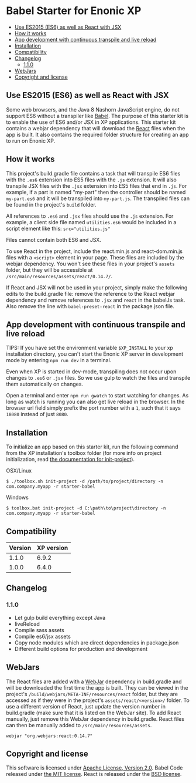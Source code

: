 # Babel Starter for Enonic XP

<!-- START doctoc generated TOC please keep comment here to allow auto update -->
<!-- DON'T EDIT THIS SECTION, INSTEAD RE-RUN doctoc TO UPDATE -->


- [Use ES2015 (ES6) as well as React with JSX](#use-es2015-es6-as-well-as-react-with-jsx)
- [How it works](#how-it-works)
- [App development with continuous transpile and live reload](#app-development-with-continuous-transpile-and-live-reload)
- [Installation](#installation)
- [Compatibility](#compatibility)
- [Changelog](#changelog)
  - [1.1.0](#110)
- [WebJars](#webjars)
- [Copyright and license](#copyright-and-license)

<!-- END doctoc generated TOC please keep comment here to allow auto update -->

## Use ES2015 (ES6) as well as React with JSX

Some web browsers, and the Java 8 Nashorn JavaScript engine, do not support ES6 without a transpiler like [Babel](https://babeljs.io/). The purpose of this starter kit is to enable the use of ES6 and/or JSX in XP applications. This starter kit contains a webjar dependency that will download the [React](https://facebook.github.io/react/) files when the app is built. It also contains the required folder structure for creating an app to run on Enonic XP.

## How it works

This project's build.gradle file contains a task that will transpile ES6 files with the `.es6` extension into ES5 files with the `.js` extension. It will also transpile JSX files with the `.jsx` extension into ES5 files that end in `.js`. For example, if a part is named "my-part" then the controller should be named `my-part.es6` and it will be transpiled into `my-part.js`. The transpiled files can be found in the project's `build` folder.

All references to `.es6` and `.jsx` files should use the `.js` extension. For example, a client side file named `utilities.es6` would be included in a script element like this: `src="utilities.js"`

Files cannot contain both ES6 and JSX.

To use React in the project, include the react.min.js and react-dom.min.js files with a `<script>` element in your page. These files are included by the webjar dependency. You won't see these files in your project's `assets` folder, but they will be accessible at `/src/main/resources/assets/react/0.14.7/`.

If React and JSX will not be used in your project, simply make the following edits to the build.gradle file: remove the reference to the React webjar dependency and remove references to `.jsx` and `react` in the babelJs task. Also remove the line with `babel-preset-react` in the package.json file.

## App development with continuous transpile and live reload

TIPS: If you have set the environment variable `$XP_INSTALL` to your xp installation directory, you can't start the Enonic XP server in development mode by entering `npm run dev` in a terminal.

Even when XP is started in dev-mode, transpiling does not occur upon changes to `.es6` or `.jsx` files.
So we use gulp to watch the files and transpile them automatically on changes.

Open a terminal and enter `npm run gwatch` to start watching for changes. As long as watch is running you can also get live reload in the browser. In the browser url field simply prefix the port number with a `1`, such that it says `18080` instead of just `8080`.

## Installation

To initialize an app based on this starter kit, run the following command from the XP installation's toolbox folder (for more info on project initialization, read [the documentation for init-project](http://xp.readthedocs.org/en/stable/reference/toolbox/init-project.html)).

OSX/Linux
```shell
$ ./toolbox.sh init-project -d /path/to/project/directory -n com.company.myapp -r starter-babel
```

Windows
```shell
$ toolbox.bat init-project -d C:\path\to\project\directory -n com.company.myapp -r starter-babel
```

## Compatibility

| Version       | XP version |
| ------------- | ---------- |
| 1.1.0         | 6.9.2      |
| 1.0.0         | 6.4.0      |

## Changelog

### 1.1.0

* Let gulp build everything except Java
* liveReload
* Compile sass assets
* Compile es6/jsx assets
* Copy node modules which are direct dependencies in package.json
* Different build options for production and development

## WebJars

The React files are added with a [WebJar](http://www.webjars.org/) dependency in build.gradle and will be downloaded the first time the app is built. They can be viewed in the project's `/build/webjars/META-INF/resources/react` folder, but they are accessed as if they were in the project's `assets/react/<version>/` folder. To use a different version of React, just update the version number in build.gradle (make sure that it is listed on the WebJar site). To add React manually, just remove this WebJar dependency in build.gradle. React files can then be manually added to `/src/main/resources/assets`.

```
webjar "org.webjars:react:0.14.7"
```

## Copyright and license

This software is licensed under [Apache License, Version 2.0](http://www.apache.org/licenses/LICENSE-2.0).
Babel Code released under [the MIT license](https://github.com/babel/babel/blob/master/LICENSE).
React is released under the [BSD license](https://github.com/facebook/react/blob/master/LICENSE).
